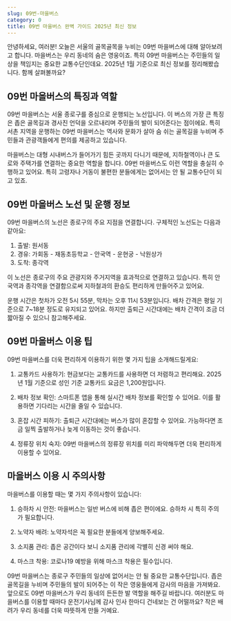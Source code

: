 ```yaml
---
slug: 09번-마을버스
category: 0
title: 09번 마을버스 완벽 가이드 2025년 최신 정보
---
```


안녕하세요, 여러분! 오늘은 서울의 골목골목을 누비는 09번 마을버스에 대해 알아보려고 합니다. 마을버스는 우리 동네의 숨은 영웅이죠. 특히 09번 마을버스는 주민들의 일상을 책임지는 중요한 교통수단인데요. 2025년 1월 기준으로 최신 정보를 정리해봤습니다. 함께 살펴볼까요?

## 09번 마을버스의 특징과 역할

09번 마을버스는 서울 종로구를 중심으로 운행되는 노선입니다. 이 버스의 가장 큰 특징은 좁은 골목길과 경사진 언덕을 오르내리며 주민들의 발이 되어준다는 점이에요. 특히 서촌 지역을 운행하는 09번 마을버스는 역사와 문화가 살아 숨 쉬는 골목길을 누비며 주민들과 관광객들에게 편의를 제공하고 있습니다.

마을버스는 대형 시내버스가 들어가기 힘든 곳까지 다니기 때문에, 지하철역이나 큰 도로와 주택가를 연결하는 중요한 역할을 합니다. 09번 마을버스도 이런 역할을 충실히 수행하고 있어요. 특히 고령자나 거동이 불편한 분들에게는 없어서는 안 될 교통수단이 되고 있죠.

## 09번 마을버스 노선 및 운행 정보

09번 마을버스의 노선은 종로구의 주요 지점을 연결합니다. 구체적인 노선도는 다음과 같아요:

1. 출발: 원서동
2. 경유: 가회동 - 재동초등학교 - 안국역 - 운현궁 - 낙원상가
3. 도착: 종각역

이 노선은 종로구의 주요 관광지와 주거지역을 효과적으로 연결하고 있습니다. 특히 안국역과 종각역을 연결함으로써 지하철과의 환승도 편리하게 만들어주고 있어요.

운행 시간은 첫차가 오전 5시 55분, 막차는 오후 11시 53분입니다. 배차 간격은 평일 기준으로 7~18분 정도로 유지되고 있어요. 하지만 출퇴근 시간대에는 배차 간격이 조금 더 짧아질 수 있으니 참고해주세요.

## 09번 마을버스 이용 팁

09번 마을버스를 더욱 편리하게 이용하기 위한 몇 가지 팁을 소개해드릴게요:

1. 교통카드 사용하기: 현금보다는 교통카드를 사용하면 더 저렴하고 편리해요. 2025년 1월 기준으로 성인 기준 교통카드 요금은 1,200원입니다.

2. 배차 정보 확인: 스마트폰 앱을 통해 실시간 배차 정보를 확인할 수 있어요. 이를 활용하면 기다리는 시간을 줄일 수 있습니다.

3. 혼잡 시간 피하기: 출퇴근 시간대에는 버스가 많이 혼잡할 수 있어요. 가능하다면 조금 일찍 출발하거나 늦게 이동하는 것이 좋습니다.

4. 정류장 위치 숙지: 09번 마을버스의 정류장 위치를 미리 파악해두면 더욱 편리하게 이용할 수 있어요.

## 마을버스 이용 시 주의사항

마을버스를 이용할 때는 몇 가지 주의사항이 있습니다:

1. 승하차 시 안전: 마을버스는 일반 버스에 비해 좁은 편이에요. 승하차 시 특히 주의가 필요합니다.

2. 노약자 배려: 노약자석은 꼭 필요한 분들에게 양보해주세요.

3. 소지품 관리: 좁은 공간이다 보니 소지품 관리에 각별히 신경 써야 해요.

4. 마스크 착용: 코로나19 예방을 위해 마스크 착용은 필수입니다.

09번 마을버스는 종로구 주민들의 일상에 없어서는 안 될 중요한 교통수단입니다. 좁은 골목길을 누비며 주민들의 발이 되어주는 이 작은 영웅들에게 감사의 마음을 가져봐요. 앞으로도 09번 마을버스가 우리 동네의 든든한 발 역할을 해주길 바랍니다. 여러분도 마을버스를 이용할 때마다 운전기사님께 감사 인사 한마디 건네보는 건 어떨까요? 작은 배려가 우리 동네를 더욱 따뜻하게 만들 거예요.